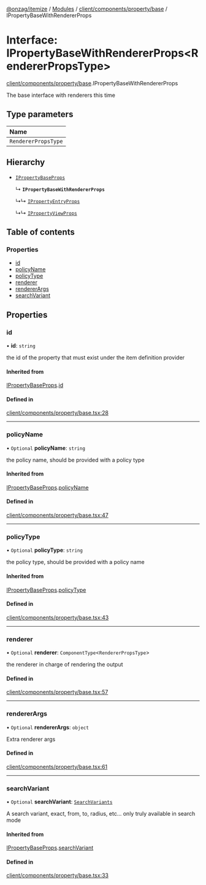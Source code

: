 [@onzag/itemize](../README.md) / [Modules](../modules.md) / [client/components/property/base](../modules/client_components_property_base.md) / IPropertyBaseWithRendererProps

# Interface: IPropertyBaseWithRendererProps<RendererPropsType\>

[client/components/property/base](../modules/client_components_property_base.md).IPropertyBaseWithRendererProps

The base interface with renderers this time

## Type parameters

| Name |
| :------ |
| `RendererPropsType` |

## Hierarchy

- [`IPropertyBaseProps`](client_components_property_base.IPropertyBaseProps.md)

  ↳ **`IPropertyBaseWithRendererProps`**

  ↳↳ [`IPropertyEntryProps`](client_components_property_base.IPropertyEntryProps.md)

  ↳↳ [`IPropertyViewProps`](client_components_property_base.IPropertyViewProps.md)

## Table of contents

### Properties

- [id](client_components_property_base.IPropertyBaseWithRendererProps.md#id)
- [policyName](client_components_property_base.IPropertyBaseWithRendererProps.md#policyname)
- [policyType](client_components_property_base.IPropertyBaseWithRendererProps.md#policytype)
- [renderer](client_components_property_base.IPropertyBaseWithRendererProps.md#renderer)
- [rendererArgs](client_components_property_base.IPropertyBaseWithRendererProps.md#rendererargs)
- [searchVariant](client_components_property_base.IPropertyBaseWithRendererProps.md#searchvariant)

## Properties

### id

• **id**: `string`

the id of the property that must exist under the item definition
provider

#### Inherited from

[IPropertyBaseProps](client_components_property_base.IPropertyBaseProps.md).[id](client_components_property_base.IPropertyBaseProps.md#id)

#### Defined in

[client/components/property/base.tsx:28](https://github.com/onzag/itemize/blob/f2f29986/client/components/property/base.tsx#L28)

___

### policyName

• `Optional` **policyName**: `string`

the policy name, should be provided with a policy type

#### Inherited from

[IPropertyBaseProps](client_components_property_base.IPropertyBaseProps.md).[policyName](client_components_property_base.IPropertyBaseProps.md#policyname)

#### Defined in

[client/components/property/base.tsx:47](https://github.com/onzag/itemize/blob/f2f29986/client/components/property/base.tsx#L47)

___

### policyType

• `Optional` **policyType**: `string`

the policy type, should be provided with a policy name

#### Inherited from

[IPropertyBaseProps](client_components_property_base.IPropertyBaseProps.md).[policyType](client_components_property_base.IPropertyBaseProps.md#policytype)

#### Defined in

[client/components/property/base.tsx:43](https://github.com/onzag/itemize/blob/f2f29986/client/components/property/base.tsx#L43)

___

### renderer

• `Optional` **renderer**: `ComponentType`<`RendererPropsType`\>

the renderer in charge of rendering the output

#### Defined in

[client/components/property/base.tsx:57](https://github.com/onzag/itemize/blob/f2f29986/client/components/property/base.tsx#L57)

___

### rendererArgs

• `Optional` **rendererArgs**: `object`

Extra renderer args

#### Defined in

[client/components/property/base.tsx:61](https://github.com/onzag/itemize/blob/f2f29986/client/components/property/base.tsx#L61)

___

### searchVariant

• `Optional` **searchVariant**: [`SearchVariants`](../modules/constants.md#searchvariants)

A search variant, exact, from, to, radius, etc...
only truly available in search mode

#### Inherited from

[IPropertyBaseProps](client_components_property_base.IPropertyBaseProps.md).[searchVariant](client_components_property_base.IPropertyBaseProps.md#searchvariant)

#### Defined in

[client/components/property/base.tsx:33](https://github.com/onzag/itemize/blob/f2f29986/client/components/property/base.tsx#L33)
